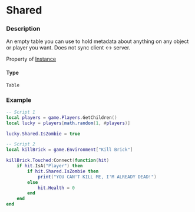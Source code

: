 # Shared
### Description
An empty table you can use to hold metadata about anything on any object or player you want. Does not sync client <-> server.

Property of [Instance](/classes/Instance/)

#### Type
`Table`

### Example
```lua
-- Script 1
local players = game.Players.GetChildren()
local lucky = players[math.random(1, #players)]

lucky.Shared.IsZombie = true

-- Script 2
local killBrick = game.Environment["Kill Brick"]

killBrick.Touched:Connect(function(hit)
    if hit.IsA("Player") then
        if hit.Shared.IsZombie then
            print("YOU CAN'T KILL ME, I'M ALREADY DEAD!")
        else
            hit.Health = 0
        end
    end
end
```
